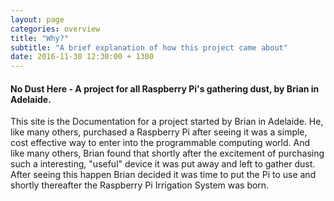 ```yaml
---
layout: page
categories: overview
title: "Why?"
subtitle: "A brief explanation of how this project came about"
date: 2016-11-30 12:30:00 + 1300
---
```


#### No Dust Here - A project for all Raspberry Pi's gathering dust, by Brian in Adelaide.
This site is the Documentation for a project started by Brian in Adelaide. He, like many others, purchased a Raspberry Pi after seeing it was a simple, cost effective way to enter into the programmable computing world. And like many others, Brian found that shortly after the excitement of purchasing such a interesting, "useful" device it was put away and left to gather dust.
After seeing this happen Brian decided it was time to put the Pi to use and shortly thereafter the Raspberry Pi Irrigation System was born.
